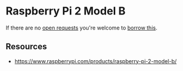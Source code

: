 # Raspberry Pi 2 Model B
If there are no [open requests](../../../../issues?q=is%3Aissue+is%3Aopen+%22Raspberry+Pi+2+Model+B%22+in%3Atitle) you're welcome to [borrow this](../../../../issues/new?title=Borrow%20request%20for%20Raspberry%20Pi%202%20Model%20B&body=1%20piece%20of%20[this](../blob/main/Hardware/Computers/Raspberry_Pi_2_Model_B.md)%20for%20~2%20weeks.).

## Resources
- https://www.raspberrypi.com/products/raspberry-pi-2-model-b/
